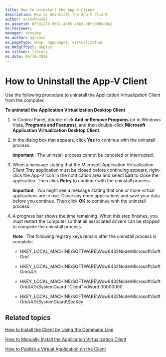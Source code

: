 ```yaml
---
title: How to Uninstall the App-V Client
description: How to Uninstall the App-V Client
author: aczechowski
ms.assetid: 07591270-9651-4bb5-a5b3-e0fc009bd9e2
ms.reviewer: 
manager: dansimp
ms.author: aaroncz
ms.pagetype: mdop, appcompat, virtualization
ms.mktglfcycl: deploy
ms.sitesec: library
ms.date: 06/16/2016
---
```



# How to Uninstall the App-V Client


Use the following procedure to uninstall the Application Virtualization Client from the computer.

**To uninstall the Application Virtualization Desktop Client**

1.  In Control Panel, double-click **Add or Remove Programs** (or in Windows Vista, **Programs and Features**), and then double-click **Microsoft Application Virtualization Desktop Client**.

2.  In the dialog box that appears, click **Yes** to continue with the uninstall process.

    **Important**  
    The uninstall process cannot be canceled or interrupted.

     

3.  When a message stating that the Microsoft Application Virtualization Client Tray application must be closed before continuing appears, right-click the App-V icon in the notification area and select **Exit** to close the application. Then click **Retry** to continue with the uninstall process.

    **Important**  
    You might see a message stating that one or more virtual applications are in use. Close any open applications and save your data before you continue. Then click **OK** to continue with the uninstall process.

     

4.  A progress bar shows the time remaining. When this step finishes, you must restart the computer so that all associated drivers can be stopped to complete the uninstall process.

    **Note**  
    The following registry keys remain after the uninstall process is complete:

    -   HKEY\_LOCAL\_MACHINE\\SOFTWARE\\Wow6432Node\\Microsoft\\SoftGrid

    -   HKEY\_LOCAL\_MACHINE\\SOFTWARE\\Wow6432Node\\Microsoft\\SoftGrid\\4.5

    -   HKEY\_LOCAL\_MACHINE\\SOFTWARE\\Wow6432Node\\Microsoft\\SoftGrid\\4.5\\SystemGuard "Client"=dword:00000000

    -   HKEY\_LOCAL\_MACHINE\\SOFTWARE\\Wow6432Node\\Microsoft\\SoftGrid\\4.5\\SystemGuard\\SecKey

     

## Related topics


[How to Install the Client by Using the Command Line](how-to-install-the-client-by-using-the-command-line-new.md)

[How to Manually Install the Application Virtualization Client](how-to-manually-install-the-application-virtualization-client.md)

[How to Publish a Virtual Application on the Client](how-to-publish-a-virtual-application-on-the-client.md)

 

 





